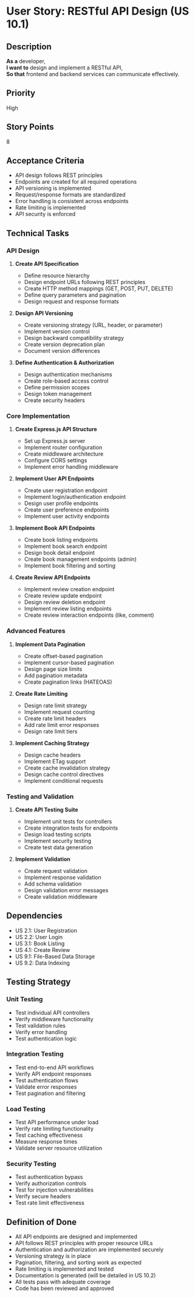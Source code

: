 # User Story: RESTful API Design (US 10.1)

## Description
**As a** developer,  
**I want to** design and implement a RESTful API,  
**So that** frontend and backend services can communicate effectively.

## Priority
High

## Story Points
8

## Acceptance Criteria
- API design follows REST principles
- Endpoints are created for all required operations
- API versioning is implemented
- Request/response formats are standardized
- Error handling is consistent across endpoints
- Rate limiting is implemented
- API security is enforced

## Technical Tasks

### API Design
1. **Create API Specification**
   - Define resource hierarchy
   - Design endpoint URLs following REST principles
   - Create HTTP method mappings (GET, POST, PUT, DELETE)
   - Define query parameters and pagination
   - Design request and response formats

2. **Design API Versioning**
   - Create versioning strategy (URL, header, or parameter)
   - Implement version control
   - Design backward compatibility strategy
   - Create version deprecation plan
   - Document version differences

3. **Define Authentication & Authorization**
   - Design authentication mechanisms
   - Create role-based access control
   - Define permission scopes
   - Design token management
   - Create security headers

### Core Implementation
1. **Create Express.js API Structure**
   - Set up Express.js server
   - Implement router configuration
   - Create middleware architecture
   - Configure CORS settings
   - Implement error handling middleware

2. **Implement User API Endpoints**
   - Create user registration endpoint
   - Implement login/authentication endpoint
   - Design user profile endpoints
   - Create user preference endpoints
   - Implement user activity endpoints

3. **Implement Book API Endpoints**
   - Create book listing endpoints
   - Implement book search endpoint
   - Design book detail endpoint
   - Create book management endpoints (admin)
   - Implement book filtering and sorting

4. **Create Review API Endpoints**
   - Implement review creation endpoint
   - Create review update endpoint
   - Design review deletion endpoint
   - Implement review listing endpoints
   - Create review interaction endpoints (like, comment)

### Advanced Features
1. **Implement Data Pagination**
   - Create offset-based pagination
   - Implement cursor-based pagination
   - Design page size limits
   - Add pagination metadata
   - Create pagination links (HATEOAS)

2. **Create Rate Limiting**
   - Design rate limit strategy
   - Implement request counting
   - Create rate limit headers
   - Add rate limit error responses
   - Design rate limit tiers

3. **Implement Caching Strategy**
   - Design cache headers
   - Implement ETag support
   - Create cache invalidation strategy
   - Design cache control directives
   - Implement conditional requests

### Testing and Validation
1. **Create API Testing Suite**
   - Implement unit tests for controllers
   - Create integration tests for endpoints
   - Design load testing scripts
   - Implement security testing
   - Create test data generation

2. **Implement Validation**
   - Create request validation
   - Implement response validation
   - Add schema validation
   - Design validation error messages
   - Create validation middleware

## Dependencies
- US 2.1: User Registration
- US 2.2: User Login
- US 3.1: Book Listing
- US 4.1: Create Review
- US 9.1: File-Based Data Storage
- US 9.2: Data Indexing

## Testing Strategy

### Unit Testing
- Test individual API controllers
- Verify middleware functionality
- Test validation rules
- Verify error handling
- Test authentication logic

### Integration Testing
- Test end-to-end API workflows
- Verify API endpoint responses
- Test authentication flows
- Validate error responses
- Test pagination and filtering

### Load Testing
- Test API performance under load
- Verify rate limiting functionality
- Test caching effectiveness
- Measure response times
- Validate server resource utilization

### Security Testing
- Test authentication bypass
- Verify authorization controls
- Test for injection vulnerabilities
- Verify secure headers
- Test rate limit effectiveness

## Definition of Done
- All API endpoints are designed and implemented
- API follows REST principles with proper resource URLs
- Authentication and authorization are implemented securely
- Versioning strategy is in place
- Pagination, filtering, and sorting work as expected
- Rate limiting is implemented and tested
- Documentation is generated (will be detailed in US 10.2)
- All tests pass with adequate coverage
- Code has been reviewed and approved
